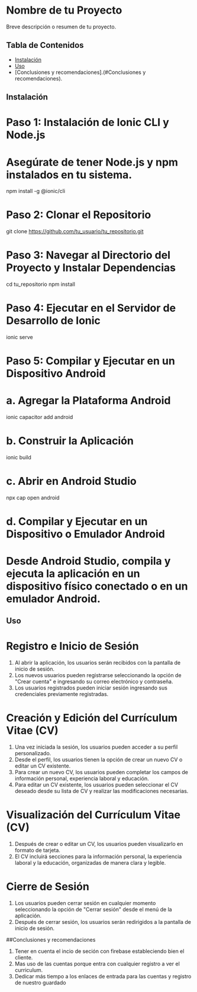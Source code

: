 # Nombre de tu Proyecto

Breve descripción o resumen de tu proyecto.

## Tabla de Contenidos

- [Instalación](#instalación)
- [Uso](#uso)
- [Conclusiones y recomendaciones].(#Conclusiones y recomendaciones).
## Instalación

# Paso 1: Instalación de Ionic CLI y Node.js
# Asegúrate de tener Node.js y npm instalados en tu sistema.

npm install -g @ionic/cli

# Paso 2: Clonar el Repositorio
git clone https://github.com/tu_usuario/tu_repositorio.git

# Paso 3: Navegar al Directorio del Proyecto y Instalar Dependencias
cd tu_repositorio
npm install

# Paso 4: Ejecutar en el Servidor de Desarrollo de Ionic
ionic serve

# Paso 5: Compilar y Ejecutar en un Dispositivo Android
# a. Agregar la Plataforma Android
ionic capacitor add android

# b. Construir la Aplicación
ionic build

# c. Abrir en Android Studio
npx cap open android

# d. Compilar y Ejecutar en un Dispositivo o Emulador Android
# Desde Android Studio, compila y ejecuta la aplicación en un dispositivo físico conectado o en un emulador Android.

## Uso

# Registro e Inicio de Sesión
1. Al abrir la aplicación, los usuarios serán recibidos con la pantalla de inicio de sesión.
2. Los nuevos usuarios pueden registrarse seleccionando la opción de "Crear cuenta" e ingresando su correo electrónico y contraseña.
3. Los usuarios registrados pueden iniciar sesión ingresando sus credenciales previamente registradas.

# Creación y Edición del Currículum Vitae (CV)
1. Una vez iniciada la sesión, los usuarios pueden acceder a su perfil personalizado.
2. Desde el perfil, los usuarios tienen la opción de crear un nuevo CV o editar un CV existente.
3. Para crear un nuevo CV, los usuarios pueden completar los campos de información personal, experiencia laboral y educación.
4. Para editar un CV existente, los usuarios pueden seleccionar el CV deseado desde su lista de CV y realizar las modificaciones necesarias.

# Visualización del Currículum Vitae (CV)
1. Después de crear o editar un CV, los usuarios pueden visualizarlo en formato de tarjeta.
2. El CV incluirá secciones para la información personal, la experiencia laboral y la educación, organizadas de manera clara y legible.

# Cierre de Sesión
1. Los usuarios pueden cerrar sesión en cualquier momento seleccionando la opción de "Cerrar sesión" desde el menú de la aplicación.
2. Después de cerrar sesión, los usuarios serán redirigidos a la pantalla de inicio de sesión.

##Conclusiones y recomendaciones
1. Tener en cuenta el incio de seción con firebase estableciendo bien el cliente.
2. Mas uso de las cuentas porque entra con cualquier registro a ver el curriculum.
3. Dedicar más tiempo a los enlaces de entrada para las cuentas y registro de nuestro guardado

